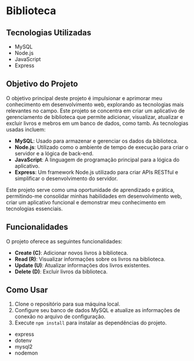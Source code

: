 # Biblioteca 
## Tecnologias Utilizadas
- MySQL
- Node.js
- JavaScript
- Express

## Objetivo do Projeto
O objetivo principal deste projeto é impulsionar e aprimorar meu conhecimento em desenvolvimento web, explorando as tecnologias mais relevantes no campo. Este projeto se concentra em criar um aplicativo de gerenciamento de biblioteca que permite adicionar, visualizar, atualizar e excluir livros e mebros em um banco de dados, como tamb. As tecnologias usadas incluem:

- **MySQL**: Usado para armazenar e gerenciar os dados da biblioteca.
- **Node.js**: Utilizado como o ambiente de tempo de execução para criar o servidor e a lógica de back-end.
- **JavaScript**: A linguagem de programação principal para a lógica do aplicativo.
- **Express**: Um framework Node.js utilizado para criar APIs RESTful e simplificar o desenvolvimento do servidor.

Este projeto serve como uma oportunidade de aprendizado e prática, permitindo-me consolidar minhas habilidades em desenvolvimento web, criar um aplicativo funcional e demonstrar meu conhecimento em tecnologias essenciais.

## Funcionalidades
O projeto oferece as seguintes funcionalidades:

- **Create (C)**: Adicionar novos livros à biblioteca.
- **Read (R)**: Visualizar informações sobre os livros na biblioteca.
- **Update (U)**: Atualizar informações dos livros existentes.
- **Delete (D)**: Excluir livros da biblioteca.

## Como Usar
1. Clone o repositório para sua máquina local.
2. Configure seu banco de dados MySQL e atualize as informações de conexão no arquivo de configuração.
3. Execute `npm install` para instalar as dependências do projeto.
 - express
 - dotenv
 - mysql2
 - nodemon


